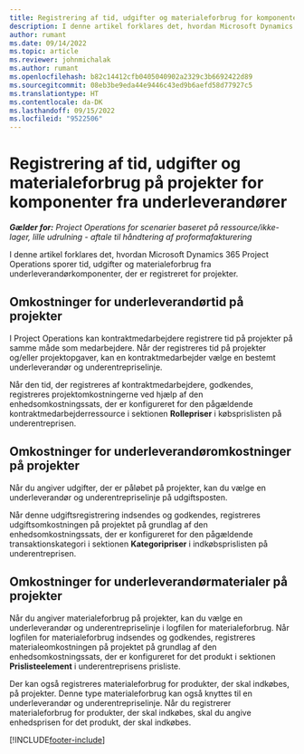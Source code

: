 ```yaml
---
title: Registrering af tid, udgifter og materialeforbrug for komponenter fra underleverandører
description: I denne artikel forklares det, hvordan Microsoft Dynamics 365 Project Operations sporer tid, udgifter og materialeforbrug fra underleverandørkomponenter, der er registreret for projekter.
author: rumant
ms.date: 09/14/2022
ms.topic: article
ms.reviewer: johnmichalak
ms.author: rumant
ms.openlocfilehash: b82c14412cfb0405040902a2329c3b6692422d89
ms.sourcegitcommit: 08eb3be9eda44e9446c43ed9b6aefd58d77927c5
ms.translationtype: HT
ms.contentlocale: da-DK
ms.lasthandoff: 09/15/2022
ms.locfileid: "9522506"
---
```

# <a name="recording-time-expenses-and-material-usage-on-projects-for-subcontracted-components"></a>Registrering af tid, udgifter og materialeforbrug på projekter for komponenter fra underleverandører

_**Gælder for:** Project Operations for scenarier baseret på ressource/ikke-lager, lille udrulning - aftale til håndtering af proformafakturering_

I denne artikel forklares det, hvordan Microsoft Dynamics 365 Project Operations sporer tid, udgifter og materialeforbrug fra underleverandørkomponenter, der er registreret for projekter.

## <a name="costing-for-subcontractor-time-on-projects"></a>Omkostninger for underleverandørtid på projekter
I Project Operations kan kontraktmedarbejdere registrere tid på projekter på samme måde som medarbejdere. Når der registreres tid på projekter og/eller projektopgaver, kan en kontraktmedarbejder vælge en bestemt underleverandør og underentrepriselinje.

Når den tid, der registreres af kontraktmedarbejdere, godkendes, registreres projektomkostningerne ved hjælp af den enhedsomkostningssats, der er konfigureret for den pågældende kontraktmedarbejderressource i sektionen **Rollepriser** i købsprislisten på underentreprisen.

## <a name="costing-for-subcontracted-expenses-on-projects"></a>Omkostninger for underleverandøromkostninger på projekter
Når du angiver udgifter, der er påløbet på projekter, kan du vælge en underleverandør og underentrepriselinje på udgiftsposten. 

Når denne udgiftsregistrering indsendes og godkendes, registreres udgiftsomkostningen på projektet på grundlag af den enhedsomkostningssats, der er konfigureret for den pågældende transaktionskategori i sektionen **Kategoripriser** i indkøbsprislisten på underentreprisen.

## <a name="costing-for-subcontracted-materials-on-projects"></a>Omkostninger for underleverandørmaterialer på projekter
Når du angiver materialeforbrug på projekter, kan du vælge en underleverandør og underentrepriselinje i logfilen for materialeforbrug. Når logfilen for materialeforbrug indsendes og godkendes, registreres materialeomkostningen på projektet på grundlag af den enhedsomkostningssats, der er konfigureret for det produkt i sektionen **Prislisteelement** i underentreprisens prisliste.

Der kan også registreres materialeforbrug for produkter, der skal indkøbes, på projekter. Denne type materialeforbrug kan også knyttes til en underleverandør og underentrepriselinje. Når du registrerer materialeforbrug for produkter, der skal indkøbes, skal du angive enhedsprisen for det produkt, der skal indkøbes. 


[!INCLUDE[footer-include](../../includes/footer-banner.md)]
